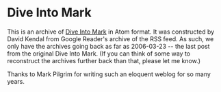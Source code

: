 # Dive Into Mark

This is an archive of [Dive Into Mark](http://diveintomark.org/) in Atom format. It was constructed by David Kendal from Google Reader's archive of the RSS feed. As such, we only have the archives going back as far as 2006-03-23 -- the last post from the original Dive Into Mark. (If you can think of some way to reconstruct the archives further back than that, please let me know.)

Thanks to Mark Pilgrim for writing such an eloquent weblog for so many years.
